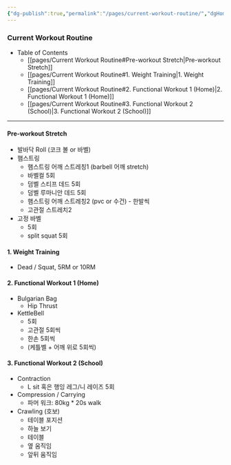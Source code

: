 ```yaml
---
{"dg-publish":true,"permalink":"/pages/current-workout-routine/","dgHomeLink":true,"dgPassFrontmatter":false}
---
```



### Current Workout Routine

- Table of Contents
	- [[pages/Current Workout Routine#Pre-workout Stretch|Pre-workout Stretch]]
	- [[pages/Current Workout Routine#1. Weight Training|1. Weight Training]]
	- [[pages/Current Workout Routine#2. Functional Workout 1 (Home)|2. Functional Workout 1 (Home)]]
	- [[pages/Current Workout Routine#3. Functional Workout 2 (School)|3. Functional Workout 2 (School)]]

<div style="page-break-after: always;"></div>

---




#### Pre-workout Stretch
- 발바닥 Roll (코크 볼 or 바벨)
- 햄스트링
	- 햄스트링 어깨 스트레칭1 (barbell 어깨 stretch)
	- 바벨컬 5회
	- 덤벨 스티프 데드 5회
	- 덤벨 루마니안 데드 5회
	- 햄스트링 어깨 스트레칭2 (pvc or 수건) - 한발씩
	- 고관절 스트레치2
- 고정 바벨 
	- 5회
	- split squat 5회



#### 1. Weight Training
- Dead / Squat, 5RM or 10RM

#### 2. Functional Workout 1 (Home)
- Bulgarian Bag
	- Hip Thrust
- KettleBell
	- 5회
	- 고관절 5회씩
	- 한손 5회씩
	- (케틀벨 + 어깨 위로 5회씩)

#### 3. Functional Workout 2 (School)
- Contraction
	- L sit 혹은 행잉 레그/니 레이즈  5회
- Compression / Carrying
	- 파머 워크: 80kg * 20s walk
- Crawling (호보)
	- 테이블 포지션
	- 하늘 보기 
	- 테이블
	- 옆 움직임
	- 앞뒤 움직임
